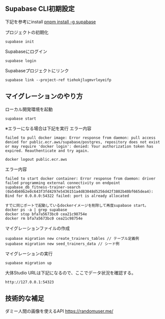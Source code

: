## Supabase CLI初期設定
下記を参考にinstall
[pnpm install -g supabase](https://supabase.com/docs/guides/local-development/cli/getting-started#updating-the-supabase-cli)

プロジェクトの初期化
```
supabase init
```
Supabaseにログイン
```
supabase login
```

Supabaseプロジェクトにリンク
```
supabase link --project-ref tiehokjlugmvrleyeifp
```

## マイグレーションのやり方

ローカル開発環境を起動
```
supabase start
```

※エラーになる場合は下記を実行
エラー内容
```
failed to pull docker image: Error response from daemon: pull access denied for public.ecr.aws/supabase/postgres, repository does not exist or may require 'docker login': denied: Your authorization token has expired. Reauthenticate and try again.
```
```
docker logout public.ecr.aws
```

エラー内容
```
failed to start docker container: Error response from daemon: driver failed programming external connectivity on endpoint supabase_db_fitness-trainer-search (0a54b69b2e0c643f3fd4297e5436151a4d83048d5256d42f3802b40bf665dea4): Bind for 0.0.0.0:54322 failed: port is already allocated
```
```
すでに同じポートで起動しているdockerイメージを削除して再度supabase start。
docker ps -a | grep supabase
docker stop bfa7a5673bc0 cea21c98754e
docker rm bfa7a5673bc0 cea21c98754e
```

マイグレーションファイルの作成
```
supabase migration new create_trainers_tables // テーブル定義例
supabase migration new seed_trainers_data // シード例
```

マイグレーションの実行
```
supabase migration up
```

大体Studio URLは下記になるので、ここでデータ状況を確認する。
```
http://127.0.0.1:54323
```


## 技術的な補足

ダミー人間の画像を使えるAPI
https://randomuser.me/
